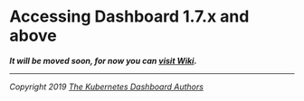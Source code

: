 # Accessing Dashboard 1.7.x and above

___It will be moved soon, for now you can [visit Wiki](https://github.com/kubernetes/dashboard/wiki/Accessing-Dashboard---1.6.X-and-below).___

----
_Copyright 2019 [The Kubernetes Dashboard Authors](https://github.com/kubernetes/dashboard/graphs/contributors)_
